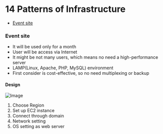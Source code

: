 # 14 Patterns of Infrastructure

- [Event site](#Event-site)



### Event site

- It will be used only for a month
- User will be access via Internet
- It might be not many users, which means no need a high-performance server
- LAMP(Linux, Apache, PHP, MySQL) environment
- First consider is cost-effective, so no need multiplexing or backup

#### Design

![Image](../images/eventsite.png)

1. Choose Region
2. Set up EC2 instance
3. Connect through domain
4. Network setting
5. OS setting as web server


